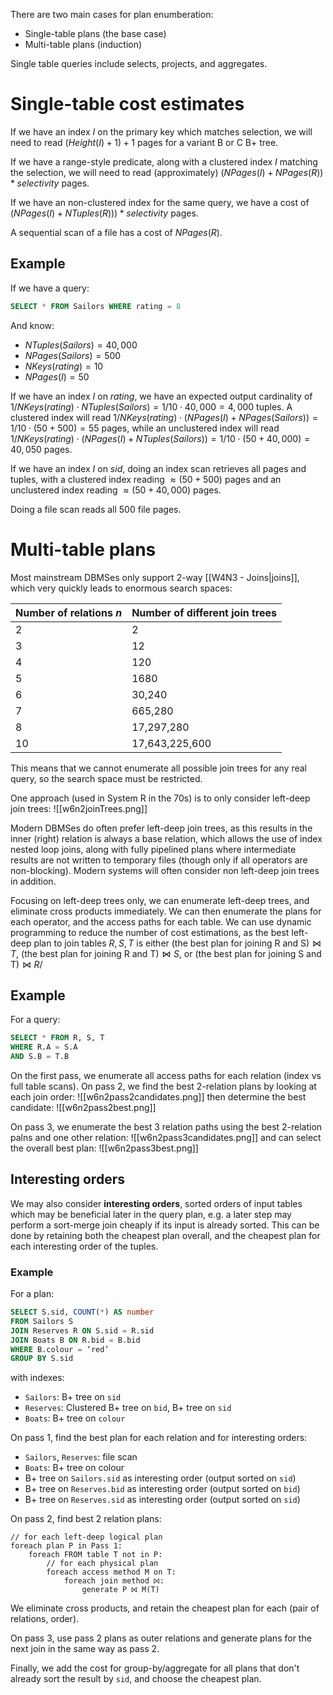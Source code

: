 There are two main cases for plan enumberation:
- Single-table plans (the base case)
- Multi-table plans (induction)

Single table queries include selects, projects, and aggregates.
# Single-table cost estimates
If we have an index $I$ on the primary key which matches selection, we will need to read $(Height(I)+1)+1$ pages for a variant B or C B+ tree.

If we have a range-style predicate, along with a clustered index $I$ matching the selection, we will need to read (approximately) $(NPages(I)+NPages(R))*selectivity$ pages.

If we have an non-clustered index for the same query, we have a cost of $(NPages(I)+NTuples(R)))*selectivity$ pages.

A sequential scan of a file has a cost of $NPages(R)$.
## Example
If we have a query:
```sql
SELECT * FROM Sailors WHERE rating = 8
```
And know:
- $NTuples(Sailors)=40,000$
- $NPages(Sailors)=500$
- $NKeys(rating)=10$
- $NPages(I)=50$

If we have an index $I$ on $rating$, we have an expected output cardinality of $1/NKeys(rating)\cdot NTuples(Sailors)=1/10\cdot40,000=4,000\text{ tuples}$. A clustered index will read $1/NKeys(rating)\cdot(NPages(I)+NPages(Sailors))=1/10\cdot(50+500)=55\text{ pages}$, while an unclustered index will read $1/NKeys(rating)\cdot(NPages(I)+NTuples(Sailors))=1/10\cdot(50+40,000)=40,050\text{ pages}$.

If we have an index $I$ on $sid$, doing an index scan retrieves all pages and tuples, with a clustered index reading $\approx(50+500)$ pages and an unclustered index reading $\approx(50+40,000)$ pages.

Doing a file scan reads all 500 file pages.
# Multi-table plans
Most mainstream DBMSes only support 2-way [[W4N3 - Joins|joins]], which very quickly leads to enormous search spaces:

| Number of relations $n$ | Number of different join trees |
| ----------------------- | ------------------------------ |
| 2                       | 2                              |
| 3                       | 12                             |
| 4                       | 120                            |
| 5                       | 1680                           |
| 6                       | 30,240                         |
| 7                       | 665,280                        |
| 8                       | 17,297,280                     |
| 10                      | 17,643,225,600                 |
This means that we cannot enumerate all possible join trees for any real query, so the search space must be restricted.

One approach (used in System R in the 70s) is to only consider left-deep join trees:
![[w6n2joinTrees.png]]

Modern DBMSes do often prefer left-deep join trees, as this results in the inner (right) relation is always a base relation, which allows the use of index nested loop joins, along with fully pipelined plans where intermediate results are not written to temporary files (though only if all operators are non-blocking). Modern systems will often consider non left-deep join trees in addition.

Focusing on left-deep trees only, we can enumerate left-deep trees, and eliminate cross products immediately. We can then enumerate the plans for each operator, and the access paths for each table. We can use dynamic programming to reduce the number of cost estimations, as the best left-deep plan to join tables $R,S,T$ is either $(\text{the best plan for joining R and S})\bowtie T$, $(\text{the best plan for joining R and T})\bowtie S$, or $(\text{the best plan for joining S and T})\bowtie R$/
## Example
For a query:
```sql
SELECT * FROM R, S, T
WHERE R.A = S.A
AND S.B = T.B
```
On the first pass, we enumerate all access paths for each relation (index vs full table scans).
On pass 2, we find the best 2-relation plans by looking at each join order:
![[w6n2pass2candidates.png]]
then determine the best candidate:
![[w6n2pass2best.png]]

On pass 3, we enumerate the best 3 relation paths using the best 2-relation palns and one other relation:
![[w6n2pass3candidates.png]]
and can select the overall best plan:
![[w6n2pass3best.png]]
## Interesting orders
We may also consider **interesting orders**, sorted orders of input tables which may be beneficial later in the query plan, e.g. a later step may perform a sort-merge join cheaply if its input is already sorted. This can be done by retaining both the cheapest plan overall, and the cheapest plan for each interesting order of the tuples.
### Example
For a plan:
```sql
SELECT S.sid, COUNT(*) AS number
FROM Sailors S
JOIN Reserves R ON S.sid = R.sid
JOIN Boats B ON R.bid = B.bid
WHERE B.colour = ‘red’
GROUP BY S.sid
```
with indexes:
- `Sailors`: B+ tree on `sid`
- `Reserves`: Clustered B+ tree on `bid`, B+ tree on `sid`
- `Boats`: B+ tree on `colour`

On pass 1, find the best plan for each relation and for interesting orders:
- `Sailors`, `Reserves`: file scan
- `Boats`: B+ tree on colour
- B+ tree on `Sailors.sid` as interesting order (output sorted on `sid`)
- B+ tree on `Reserves.bid` as interesting order (output sorted on `bid`)
- B+ tree on `Reserves.sid` as interesting order (output sorted on `sid`)

On pass 2, find best 2 relation plans:
```
// for each left-deep logical plan
foreach plan P in Pass 1:
	foreach FROM table T not in P:
		// for each physical plan
		foreach access method M on T:
			foreach join method ⨝:
				generate P ⨝ M(T)
```
We eliminate cross products, and retain the cheapest plan for each (pair of relations, order).

On pass 3, use pass 2 plans as outer relations and generate plans for the next join in the same way as pass 2.

Finally, we add the cost for group-by/aggregate for all plans that don't already sort the result by `sid`, and choose the cheapest plan.